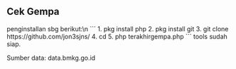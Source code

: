<h2>Cek Gempa</h2>
penginstallan sbg berikut:\n
```
1. pkg install php
2. pkg install git
3. git clone https://github.com/jon3sjns/
4. cd 
5. php terakhirgempa.php
```
tools sudah siap.

<p>Sumber data: data.bmkg.go.id</p>
